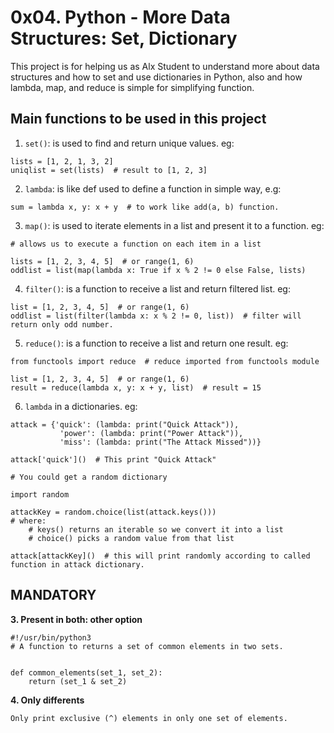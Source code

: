 # 0x04. Python - More Data Structures: Set, Dictionary

This project is for helping us as Alx Student to understand more about data structures and how to set and use dictionaries in Python, also and how lambda, map, and reduce is simple for simplifying function.

## Main functions to be used in this project

1. `set()`: is used to find and return unique values. eg:
```
lists = [1, 2, 1, 3, 2]
uniqlist = set(lists)  # result to [1, 2, 3]
```

2. `lambda`: is like def used to define a function in simple way, e.g:
```
sum = lambda x, y: x + y  # to work like add(a, b) function.
```

3. `map()`: is used to iterate elements in a list and present it to a function. eg:
```
# allows us to execute a function on each item in a list

lists = [1, 2, 3, 4, 5]  # or range(1, 6)
oddlist = list(map(lambda x: True if x % 2 != 0 else False, lists)
```

4. `filter()`: is a function to receive a list and return filtered list. eg:
```
list = [1, 2, 3, 4, 5]  # or range(1, 6)
oddlist = list(filter(lambda x: x % 2 != 0, list))  # filter will return only odd number.
```

5. `reduce()`: is a function to receive a list and return one result. eg:
```
from functools import reduce  # reduce imported from functools module

list = [1, 2, 3, 4, 5]  # or range(1, 6)
result = reduce(lambda x, y: x + y, list)  # result = 15
```

6. `lambda` in a dictionaries. eg:
```
attack = {'quick': (lambda: print("Quick Attack")),
           'power': (lambda: print("Power Attack")),
           'miss': (lambda: print("The Attack Missed"))}
				 
attack['quick']()  # This print "Quick Attack"

# You could get a random dictionary

import random

attackKey = random.choice(list(attack.keys()))
# where:
	# keys() returns an iterable so we convert it into a list
	# choice() picks a random value from that list

attack[attackKey]()  # this will print randomly according to called function in attack dictionary.
```

## MANDATORY

**3. Present in both: other option**
```
#!/usr/bin/python3
# A function to returns a set of common elements in two sets.


def common_elements(set_1, set_2):
	return (set_1 & set_2)
```

**4. Only differents**
```
Only print exclusive (^) elements in only one set of elements.
```
